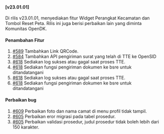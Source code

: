 #### [v23.01.01]

Di rilis v23.01.01, menyediakan fitur Widget Perangkat Kecamatan dan Tombol Reset Peta. Rilis ini juga berisi perbaikan lain yang diminta Komunitas OpenDK.

#### Penambahan Fitur
1. [#589](https://github.com/OpenSID/OpenDK/issues/589) Tambahkan Link QRCode.
2. [#584](https://github.com/OpenSID/OpenDK/issues/584) Tambahkan API pengiriman surat yang telah di TTE ke OpenSID
3. [#618](https://github.com/OpenSID/OpenDK/pull/618) Sediakan log sukses atau gagal saat proses TTE.
4. [#618](https://github.com/OpenSID/OpenDK/pull/618) Sediakan fungsi pengiriman dokumen ke bsre untuk ditandatangani
5. [#618](https://github.com/OpenSID/OpenDK/pull/618) Sediakan log sukses atau gagal saat proses TTE.
6. [#618](https://github.com/OpenSID/OpenDK/pull/618) Sediakan fungsi pengiriman dokumen ke bsre untuk ditandatangani

#### Perbaikan bug

1. [#609](https://github.com/OpenSID/OpenDK/issues/609) Perbaikan foto dan nama camat di menu profil tidak tampil.
2. [#605](https://github.com/OpenSID/OpenDK/issues/605) Perbaikan eror migrasi pada tabel prosedur.
3. [#605](https://github.com/OpenSID/OpenDK/issues/615) Perbaikan validasi prosedur, judul prosedur tidak boleh lebih dari 150 karakter.
